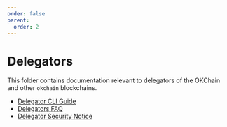 ```yaml
---
order: false
parent:
  order: 2
---
```


# Delegators 

This folder contains documentation relevant to delegators of the OKChain and other `okchain` blockchains. 

- [Delegator CLI Guide](./delegator-guide-cli.md)
- [Delegators FAQ](./delegator-faq.md)
- [Delegator Security Notice](./delegator-security.md)